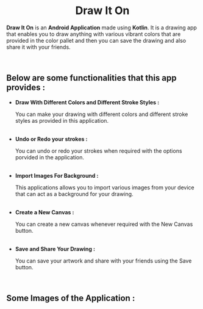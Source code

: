 <h1 align="center">Draw It On</h1> 
<p><strong>Draw It On</strong> is an <strong>Android Application</strong> made using <strong>Kotlin</strong>. It is a drawing app that enables you to draw anything 
with various vibrant colors that are provided in the color pallet and then you can save the drawing and also share it with your friends.</p>
<br>

<h2>Below are some functionalities that this app provides : </h2>
<ul>
  <strong><li>Draw With Different Colors and Different Stroke Styles :</li></strong>
  <p>You can make your drawing with different colors and different stroke styles as provided in this application.</p>
  <br>
  <strong><li>Undo or Redo your strokes : </li></strong>
  <p>You can undo or redo your strokes when required with the options porvided in the application.</p>
  <br>
  <strong><li>Import Images For Background : </li></strong>
  <p>This applications allows you to import various images from your device that can act as a background for your drawing.</p>
  <br>
  <strong><li>Create a New Canvas : </li></strong>
  <p>You can create a new canvas whenever required with the New Canvas button.</p>
  <br>
  <strong><li>Save and Share Your Drawing : </li></strong>
  <p>You can save your artwork and share with your friends using the Save button.</p>
</ul>
<br>

<h2>Some Images of the Application :</h2>

